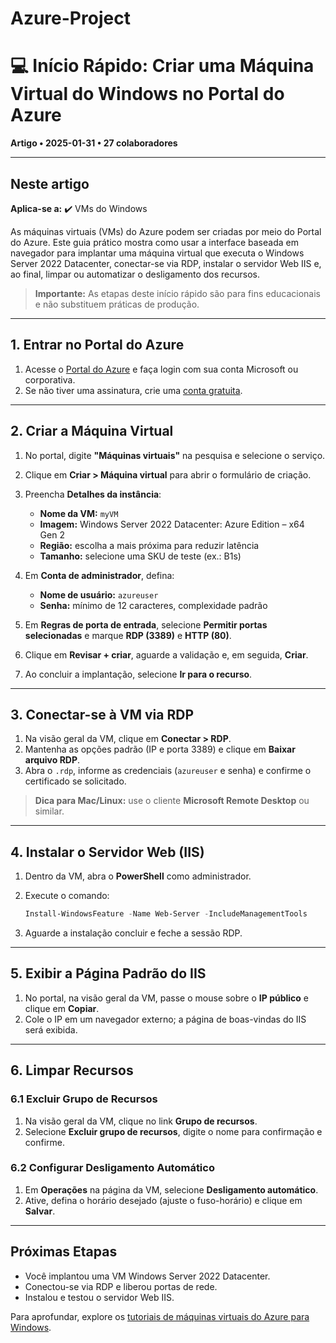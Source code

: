 # Azure-Project
# 💻 Início Rápido: Criar uma Máquina Virtual do Windows no Portal do Azure

**Artigo • 2025-01-31 • 27 colaboradores**

---

## Neste artigo

**Aplica-se a:** ✔️ VMs do Windows

As máquinas virtuais (VMs) do Azure podem ser criadas por meio do Portal do Azure. Este guia prático mostra como usar a interface baseada em navegador para implantar uma máquina virtual que executa o Windows Server 2022 Datacenter, conectar-se via RDP, instalar o servidor Web IIS e, ao final, limpar ou automatizar o desligamento dos recursos.

> **Importante:**
> As etapas deste início rápido são para fins educacionais e não substituem práticas de produção.

---

## 1. Entrar no Portal do Azure

1. Acesse o [Portal do Azure](https://portal.azure.com/) e faça login com sua conta Microsoft ou corporativa.
2. Se não tiver uma assinatura, crie uma [conta gratuita](https://azure.microsoft.com/free/).

---

## 2. Criar a Máquina Virtual

1. No portal, digite **"Máquinas virtuais"** na pesquisa e selecione o serviço.
2. Clique em **Criar > Máquina virtual** para abrir o formulário de criação.
3. Preencha **Detalhes da instância**:

   * **Nome da VM:** `myVM`
   * **Imagem:** Windows Server 2022 Datacenter: Azure Edition – x64 Gen 2
   * **Região:** escolha a mais próxima para reduzir latência
   * **Tamanho:** selecione uma SKU de teste (ex.: B1s)
4. Em **Conta de administrador**, defina:

   * **Nome de usuário:** `azureuser`
   * **Senha:** mínimo de 12 caracteres, complexidade padrão
5. Em **Regras de porta de entrada**, selecione **Permitir portas selecionadas** e marque **RDP (3389)** e **HTTP (80)**.
6. Clique em **Revisar + criar**, aguarde a validação e, em seguida, **Criar**.
7. Ao concluir a implantação, selecione **Ir para o recurso**.

---

## 3. Conectar-se à VM via RDP

1. Na visão geral da VM, clique em **Conectar > RDP**.
2. Mantenha as opções padrão (IP e porta 3389) e clique em **Baixar arquivo RDP**.
3. Abra o `.rdp`, informe as credenciais (`azureuser` e senha) e confirme o certificado se solicitado.

> **Dica para Mac/Linux:** use o cliente **Microsoft Remote Desktop** ou similar.

---

## 4. Instalar o Servidor Web (IIS)

1. Dentro da VM, abra o **PowerShell** como administrador.
2. Execute o comando:

   ```powershell
   Install-WindowsFeature -Name Web-Server -IncludeManagementTools
   ```
3. Aguarde a instalação concluir e feche a sessão RDP.

---

## 5. Exibir a Página Padrão do IIS

1. No portal, na visão geral da VM, passe o mouse sobre o **IP público** e clique em **Copiar**.
2. Cole o IP em um navegador externo; a página de boas-vindas do IIS será exibida.

---

## 6. Limpar Recursos

### 6.1 Excluir Grupo de Recursos

1. Na visão geral da VM, clique no link **Grupo de recursos**.
2. Selecione **Excluir grupo de recursos**, digite o nome para confirmação e confirme.

### 6.2 Configurar Desligamento Automático

1. Em **Operações** na página da VM, selecione **Desligamento automático**.
2. Ative, defina o horário desejado (ajuste o fuso-horário) e clique em **Salvar**.

---

## Próximas Etapas

* Você implantou uma VM Windows Server 2022 Datacenter.
* Conectou-se via RDP e liberou portas de rede.
* Instalou e testou o servidor Web IIS.

Para aprofundar, explore os [tutoriais de máquinas virtuais do Azure para Windows](https://learn.microsoft.com/pt-br/azure/virtual-machines/tutorials/).
